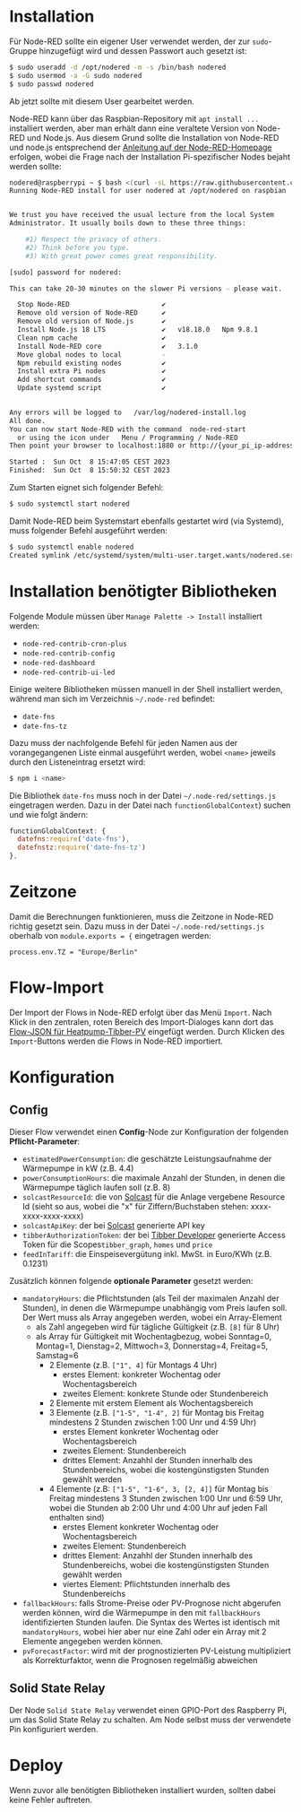 # Installation
Für Node-RED sollte ein eigener User verwendet werden, der zur `sudo`-Gruppe hinzugefügt wird und dessen Passwort auch gesetzt ist:

```bash
$ sudo useradd -d /opt/nodered -m -s /bin/bash nodered
$ sudo usermod -a -G sudo nodered
$ sudo passwd nodered
```

Ab jetzt sollte mit diesem User gearbeitet werden.

Node-RED kann über das Raspbian-Repository mit `apt install ...` installiert werden, aber man erhält dann eine veraltete Version von Node-RED und Node.js. Aus diesem Grund sollte die Installation von Node-RED und node.js entsprechend der [Anleitung auf der Node-RED-Homepage](https://nodered.org/docs/getting-started/raspberrypi) erfolgen, wobei die Frage nach der Installation Pi-spezifischer Nodes bejaht werden sollte:

```bash
nodered@raspberrypi ~ $ bash <(curl -sL https://raw.githubusercontent.com/node-red/linux-installers/master/deb/update-nodejs-and-nodered)
Running Node-RED install for user nodered at /opt/nodered on raspbian


We trust you have received the usual lecture from the local System
Administrator. It usually boils down to these three things:

    #1) Respect the privacy of others.
    #2) Think before you type.
    #3) With great power comes great responsibility.

[sudo] password for nodered: 

This can take 20-30 minutes on the slower Pi versions - please wait.

  Stop Node-RED                       ✔
  Remove old version of Node-RED      ✔
  Remove old version of Node.js       ✔   
  Install Node.js 18 LTS              ✔   v18.18.0   Npm 9.8.1
  Clean npm cache                     ✔
  Install Node-RED core               ✔   3.1.0
  Move global nodes to local          -
  Npm rebuild existing nodes          ✔
  Install extra Pi nodes              ✔
  Add shortcut commands               ✔
  Update systemd script               ✔
                                      

Any errors will be logged to   /var/log/nodered-install.log
All done.
You can now start Node-RED with the command  node-red-start
  or using the icon under   Menu / Programming / Node-RED
Then point your browser to localhost:1880 or http://{your_pi_ip-address}:1880

Started :  Sun Oct  8 15:47:05 CEST 2023 
Finished:  Sun Oct  8 15:50:32 CEST 2023
```

Zum Starten eignet sich folgender Befehl:

```bash
$ sudo systemctl start nodered
```

Damit Node-RED beim Systemstart ebenfalls gestartet wird (via Systemd), muss folgender Befehl ausgeführt werden:

```bash
$ sudo systemctl enable nodered
Created symlink /etc/systemd/system/multi-user.target.wants/nodered.service → /lib/systemd/system/nodered.service.
```

# Installation benötigter Bibliotheken
Folgende Module müssen über `Manage Palette -> Install` installiert werden:
- `node-red-contrib-cron-plus`
- `node-red-contrib-config`
- `node-red-dashboard`
- `node-red-contrib-ui-led`

Einige weitere Bibliotheken müssen manuell in der Shell installiert werden, während man sich im Verzeichnis `~/.node-red` befindet:
- `date-fns`
- `date-fns-tz`

Dazu muss der nachfolgende Befehl für jeden Namen aus der vorangegangenen Liste einmal ausgeführt werden, wobei `<name>` jeweils durch den Listeneintrag ersetzt wird:

```bash
$ npm i <name>
```

Die Bibliothek `date-fns` muss noch in der Datei `~/.node-red/settings.js` eingetragen werden. Dazu in der Datei nach `functionGlobalContext`) suchen und wie folgt ändern:

```javascript
functionGlobalContext: {                                                         
  datefns:require('date-fns'),
  datefnstz:require('date-fns-tz')                                     
},
```

# Zeitzone
Damit die Berechnungen funktionieren, muss die Zeitzone in Node-RED richtig gesetzt sein.
Dazu muss in der Datei `~/.node-red/settings.js` oberhalb von `module.exports = {` eingetragen werden:
```
process.env.TZ = "Europe/Berlin"
```

# Flow-Import
Der Import der Flows in Node-RED erfolgt über das Menü `Import`. Nach Klick in den zentralen, roten Bereich des Import-Dialoges kann dort das [Flow-JSON für Heatpump-Tibber-PV](https://raw.githubusercontent.com/camueller/node-red-contrib-heatpump-tibber-pv/main/flow.json) eingefügt werden. Durch Klicken des `Import`-Buttons werden die Flows in Node-RED importiert. 

# Konfiguration
## Config
Dieser Flow verwendet einen **Config**-Node zur Konfiguration der folgenden **Pflicht-Parameter**:

- `estimatedPowerConsumption`: die geschätzte Leistungsaufnahme der Wärmepumpe in kW (z.B. 4.4)
- `powerConsumptionHours`: die maximale Anzahl der Stunden, in denen die Wärmepumpe täglich laufen  soll (z.B. 8)
- `solcastResourceId`: die von [Solcast](https://solcast.com/) für die Anlage vergebene Resource Id (sieht so aus, wobei die "x" für Ziffern/Buchstaben stehen: xxxx-xxxx-xxxx-xxxx)
- `solcastApiKey`: der bei [Solcast](https://solcast.com/) generierte API key
- `tibberAuthorizationToken`: der bei [Tibber Developer](https://developer.tibber.com/settings/access-token) generierte Access Token für die Scopes`tibber_graph`, `homes` und `price`
- `feedInTariff`: die Einspeisevergütung inkl. MwSt. in Euro/KWh (z.B. 0.1231)

 Zusätzlich können folgende **optionale Parameter** gesetzt werden:
- `mandatoryHours`: die Pflichtstunden (als Teil der maximalen Anzahl der Stunden), in denen die Wärmepumpe unabhängig vom Preis laufen soll. Der Wert muss als Array angegeben werden, wobei ein Array-Element
  - als Zahl angegeben wird für tägliche Gültigkeit (z.B. `[8]` für 8 Uhr)
  - als Array für Gültigkeit mit Wochentagbezug, wobei Sonntag=0, Montag=1, Dienstag=2, Mittwoch=3, Donnerstag=4, Freitag=5, Samstag=6
    - 2 Elemente (z.B. `["1", 4]` für Montags 4 Uhr)
      - erstes Element: konkreter Wochentag oder Wochentagsbereich
      - zweites Element: konkrete Stunde oder Stundenbereich
    - 2 Elemente mit erstem Element als Wochentagsbereich 
    - 3 Elemente (z.B. `["1-5", "1-4", 2]` für Montag bis Freitag mindestens 2 Stunden zwischen 1:00 Unr und 4:59 Uhr)
      - erstes Element konkreter Wochentag oder Wochentagsbereich
      - zweites Element: Stundenbereich
      - drittes Element: Anzahhl der Stunden innerhalb des Stundenbereichs, wobei die kostengünstigsten Stunden gewählt werden
    - 4 Elemente (z.B: `["1-5", "1-6", 3, [2, 4]]` für Montag bis Freitag mindestens 3 Stunden zwischen 1:00 Unr und 6:59 Uhr, wobei die Stunden ab 2:00 Uhr und 4:00 Uhr auf jeden Fall enthalten sind)
      - erstes Element konkreter Wochentag oder Wochentagsbereich
      - zweites Element: Stundenbereich
      - drittes Element: Anzahhl der Stunden innerhalb des Stundenbereichs, wobei die kostengünstigsten Stunden gewählt werden
      - viertes Element: Pflichtstunden innerhalb des Stundenbereichs
- `fallbackHours`: falls Strome-Preise oder PV-Prognose nicht abgerufen werden können, wird die Wärmepumpe in den mit `fallbackHours` identifizierten Stunden laufen. Die Syntax des Wertes ist identisch mit `mandatoryHours`, wobei hier aber nur eine Zahl oder ein Array mit 2 Elemente angegeben werden können.
- `pvForecastFactor`: wird mit der prognostizierten PV-Leistung multipliziert als Korrekturfaktor, wenn die Prognosen regelmäßig abweichen

## Solid State Relay
Der Node `Solid State Relay` verwendet einen GPIO-Port des Raspberry Pi, um das Solid State Relay zu schalten. Am Node selbst muss der verwendete Pin konfiguriert werden.

# Deploy
Wenn zuvor alle benötigten Bibliotheken installiert wurden, sollten dabei keine Fehler auftreten.

